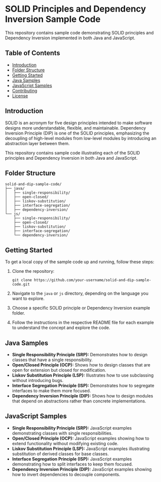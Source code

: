 
# SOLID Principles and Dependency Inversion Sample Code

This repository contains sample code demonstrating SOLID principles and Dependency Inversion implemented in both Java and JavaScript.

## Table of Contents

- [Introduction](#introduction)
- [Folder Structure](#folder-structure)
- [Getting Started](#getting-started)
- [Java Samples](#java-samples)
- [JavaScript Samples](#javascript-samples)
- [Contributing](#contributing)
- [License](#license)

## Introduction

SOLID is an acronym for five design principles intended to make software designs more understandable, flexible, and maintainable. Dependency Inversion Principle (DIP) is one of the SOLID principles, emphasizing the decoupling of high-level modules from low-level modules by introducing an abstraction layer between them.

This repository contains sample code illustrating each of the SOLID principles and Dependency Inversion in both Java and JavaScript.

## Folder Structure

```
solid-and-dip-sample-code/
├── java/
│   ├── single-responsibility/
│   ├── open-closed/
│   ├── liskov-substitution/
│   ├── interface-segregation/
│   ├── dependency-inversion/
└── js/
    ├── single-responsibility/
    ├── open-closed/
    ├── liskov-substitution/
    ├── interface-segregation/
    └── dependency-inversion/
```

## Getting Started

To get a local copy of the sample code up and running, follow these steps:

1. Clone the repository:

   ```
   git clone https://github.com/your-username/solid-and-dip-sample-code.git
   ```

2. Navigate to the `java` or `js` directory, depending on the language you want to explore.

3. Choose a specific SOLID principle or Dependency Inversion example folder.

4. Follow the instructions in the respective README file for each example to understand the concept and explore the code.

## Java Samples

- **Single Responsibility Principle (SRP):** Demonstrates how to design classes that have a single responsibility.
- **Open/Closed Principle (OCP):** Shows how to design classes that are open for extension but closed for modification.
- **Liskov Substitution Principle (LSP):** Illustrates how to use subclassing without introducing bugs.
- **Interface Segregation Principle (ISP):** Demonstrates how to segregate interfaces to make them more focused.
- **Dependency Inversion Principle (DIP):** Shows how to design modules that depend on abstractions rather than concrete implementations.

## JavaScript Samples

- **Single Responsibility Principle (SRP):** JavaScript examples demonstrating classes with single responsibilities.
- **Open/Closed Principle (OCP):** JavaScript examples showing how to extend functionality without modifying existing code.
- **Liskov Substitution Principle (LSP):** JavaScript examples illustrating substitution of derived classes for base classes.
- **Interface Segregation Principle (ISP):** JavaScript examples demonstrating how to split interfaces to keep them focused.
- **Dependency Inversion Principle (DIP):** JavaScript examples showing how to invert dependencies to decouple components.
